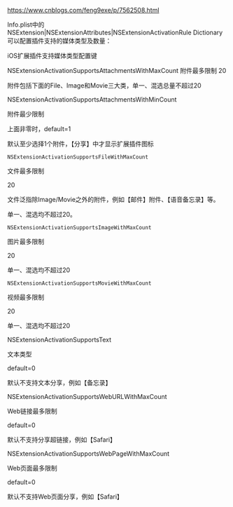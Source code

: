 https://www.cnblogs.com/feng9exe/p/7562508.html


Info.plist中的NSExtension|NSExtensionAttributes|NSExtensionActivationRule Dictionary可以配置插件支持的媒体类型及数量：

 

iOS扩展插件支持媒体类型配置键

NSExtensionActivationSupportsAttachmentsWithMaxCount
附件最多限制
20
    

附件包括下面的File、Image和Movie三大类，单一、混选总量不超过20

NSExtensionActivationSupportsAttachmentsWithMinCount
    

附件最少限制
    

上面非零时，default=1
    

默认至少选择1个附件，【分享】中才显示扩展插件图标

    NSExtensionActivationSupportsFileWithMaxCount
    

文件最多限制
    

20
    

文件泛指除Image/Movie之外的附件，例如【邮件】附件、【语音备忘录】等。

单一、混选均不超过20。

    NSExtensionActivationSupportsImageWithMaxCount
    

图片最多限制
    

20
    

单一、混选均不超过20

    NSExtensionActivationSupportsMovieWithMaxCount
    

视频最多限制
    

20
    

单一、混选均不超过20

NSExtensionActivationSupportsText
    

文本类型
    

default=0
    

默认不支持文本分享，例如【备忘录】

NSExtensionActivationSupportsWebURLWithMaxCount
    

Web链接最多限制
    

default=0
    

默认不支持分享超链接，例如【Safari】

NSExtensionActivationSupportsWebPageWithMaxCount
    

Web页面最多限制
    

default=0
    

默认不支持Web页面分享，例如【Safari】

 


